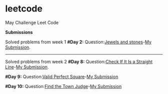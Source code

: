 # leetcode
May Challenge Leet Code

**Submissions**

Solved problems from week 1
**#Day 2:** Question:[Jewels and stones](https://leetcode.com/problems/jewels-and-stones/)-[My Submission](https://leetcode.com/problems/jewels-and-stones/discuss/625794/simple-c++-code).

------------------------------------------------------------------------------------------------------------------------------
Solved problems from week 2
**#Day 8:** Question:[Check If It Is a Straight Line](https://leetcode.com/explore/challenge/card/may-leetcoding-challenge/535/week-2-may-8th-may-14th/3323/)-[My Submission](https://leetcode.com/explore/challenge/card/may-leetcoding-challenge/535/week-2-may-8th-may-14th/3323/discuss/624874/cpp-simple-solution).

**#Day 9:** Question:[Valid Perfect Square](https://leetcode.com/explore/challenge/card/may-leetcoding-challenge/535/week-2-may-8th-may-14th/3324/)-[My Submission](https://leetcode.com/explore/challenge/card/may-leetcoding-challenge/535/week-2-may-8th-may-14th/3324/discuss/624879/cpp-simple-code)

**#Day 10:** Question:[Find the Town Judge](https://leetcode.com/explore/challenge/card/may-leetcoding-challenge/535/week-2-may-8th-may-14th/3325/)-[My Submission](https://leetcode.com/explore/challenge/card/may-leetcoding-challenge/535/week-2-may-8th-may-14th/3325/discuss/624885/cpp-simple-code)
